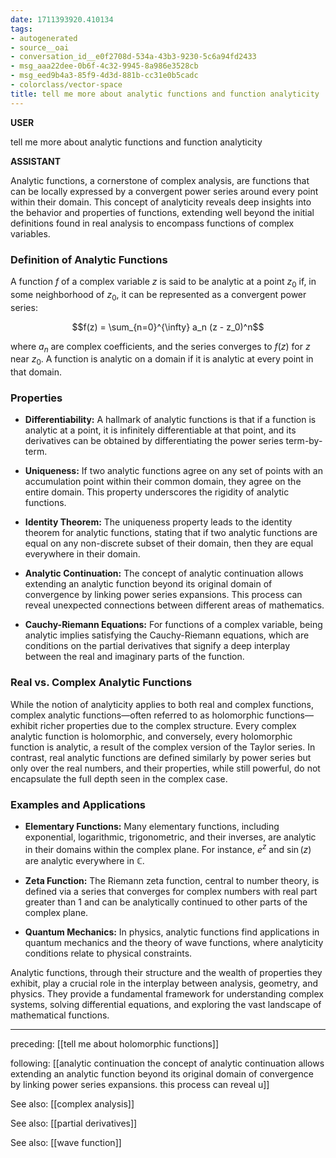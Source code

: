 ```yaml
---
date: 1711393920.410134
tags:
- autogenerated
- source__oai
- conversation_id__e0f2708d-534a-43b3-9230-5c6a94fd2433
- msg_aaa22dee-0b6f-4c32-9945-8a986e3528cb
- msg_eed9b4a3-85f9-4d3d-881b-cc31e0b5cadc
- colorclass/vector-space
title: tell me more about analytic functions and function analyticity
---
```


**USER**

tell me more about analytic functions and function analyticity


**ASSISTANT**

Analytic functions, a cornerstone of complex analysis, are functions that can be locally expressed by a convergent power series around every point within their domain. This concept of analyticity reveals deep insights into the behavior and properties of functions, extending well beyond the initial definitions found in real analysis to encompass functions of complex variables.

### Definition of Analytic Functions

A function $f$ of a complex variable $z$ is said to be analytic at a point $z_0$ if, in some neighborhood of $z_0$, it can be represented as a convergent power series:

$$f(z) = \sum_{n=0}^{\infty} a_n (z - z_0)^n$$

where $a_n$ are complex coefficients, and the series converges to $f(z)$ for $z$ near $z_0$. A function is analytic on a domain if it is analytic at every point in that domain.

### Properties

- **Differentiability:** A hallmark of analytic functions is that if a function is analytic at a point, it is infinitely differentiable at that point, and its derivatives can be obtained by differentiating the power series term-by-term.

- **Uniqueness:** If two analytic functions agree on any set of points with an accumulation point within their common domain, they agree on the entire domain. This property underscores the rigidity of analytic functions.

- **Identity Theorem:** The uniqueness property leads to the identity theorem for analytic functions, stating that if two analytic functions are equal on any non-discrete subset of their domain, then they are equal everywhere in their domain.

- **Analytic Continuation:** The concept of analytic continuation allows extending an analytic function beyond its original domain of convergence by linking power series expansions. This process can reveal unexpected connections between different areas of mathematics.

- **Cauchy-Riemann Equations:** For functions of a complex variable, being analytic implies satisfying the Cauchy-Riemann equations, which are conditions on the partial derivatives that signify a deep interplay between the real and imaginary parts of the function.

### Real vs. Complex Analytic Functions

While the notion of analyticity applies to both real and complex functions, complex analytic functions—often referred to as holomorphic functions—exhibit richer properties due to the complex structure. Every complex analytic function is holomorphic, and conversely, every holomorphic function is analytic, a result of the complex version of the Taylor series. In contrast, real analytic functions are defined similarly by power series but only over the real numbers, and their properties, while still powerful, do not encapsulate the full depth seen in the complex case.

### Examples and Applications

- **Elementary Functions:** Many elementary functions, including exponential, logarithmic, trigonometric, and their inverses, are analytic in their domains within the complex plane. For instance, $e^z$ and $\sin(z)$ are analytic everywhere in $\mathbb{C}$.

- **Zeta Function:** The Riemann zeta function, central to number theory, is defined via a series that converges for complex numbers with real part greater than 1 and can be analytically continued to other parts of the complex plane.

- **Quantum Mechanics:** In physics, analytic functions find applications in quantum mechanics and the theory of wave functions, where analyticity conditions relate to physical constraints.

Analytic functions, through their structure and the wealth of properties they exhibit, play a crucial role in the interplay between analysis, geometry, and physics. They provide a fundamental framework for understanding complex systems, solving differential equations, and exploring the vast landscape of mathematical functions.


---

preceding: [[tell me about holomorphic functions]]  


following: [[analytic continuation the concept of analytic continuation allows extending an analytic function beyond its original domain of convergence by linking power series expansions. this process can reveal u]]

See also: [[complex analysis]]


See also: [[partial derivatives]]


See also: [[wave function]]